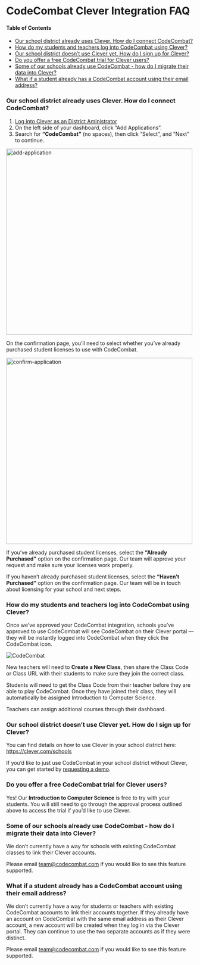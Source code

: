 # CodeCombat Clever Integration FAQ

#### Table of Contents
- [Our school district already uses Clever. How do I connect CodeCombat?](#our-school-district-already-uses-clever-how-do-i-connect-codecombat)
- [How do my students and teachers log into CodeCombat using Clever?](#how-do-my-students-and-teachers-log-into-codecombat-using-clever)
- [Our school district doesn’t use Clever yet. How do I sign up for Clever?](#our-school-district-doesn-t-use-clever-yet-how-do-i-sign-up-for-clever)
- [Do you offer a free CodeCombat trial for Clever users?](#do-you-offer-a-free-codecombat-trial-for-clever-users)
- [Some of our schools already use CodeCombat - how do I migrate their data into Clever?](#some-of-our-schools-already-use-codecombat-how-do-i-migrate-their-data-into-clever)
- [What if a student already has a CodeCombat account using their email address?](#what-if-a-student-already-has-a-codecombat-account-using-their-email-address)


### Our school district already uses Clever. How do I connect CodeCombat?
1. [Log into Clever as an District Aministrator](https://clever.com/oauth/district_admin/login)
2. On the left side of your dashboard, click “Add Applications”.
3. Search for **“CodeCombat”** (no spaces), then click “Select”, and “Next” to continue.

<img src="https://files.codecombat.com/docs/clever-faq/add-application.png" title="Add CodeCombat Application" alt="add-application" width="500px" />

  On the confirmation page, you’ll need to select whether you’ve already purchased student licenses to use with CodeCombat.

<img src="https://files.codecombat.com/docs/clever-faq/confirm-application.png" title="Confirm CodeCombat Application" alt="confirm-application" width="500px" />


If you’ve already purchased student licenses, select the **“Already Purchased”** option on the confirmation page. Our team will approve your request and make sure your licenses work properly.

If you haven’t already purchased student licenses, select the **“Haven’t Purchased”** option on the confirmation page. Our team will be in touch about licensing for your school and next steps.


### How do my students and teachers log into CodeCombat using Clever?
Once we’ve approved your CodeCombat integration, schools you’ve approved to use CodeCombat will see CodeCombat on their Clever portal — they will be instantly logged into CodeCombat when they click the CodeCombat icon.

<img src="https://files.codecombat.com/docs/clever-faq/coco-logo.png" title="CodeCombat" alt="CodeCombat" />

New teachers will need to **Create a New Class**, then share the Class Code or Class URL with their students to make sure they join the correct class.

Students will need to get the Class Code from their teacher before they are able to play CodeCombat. Once they have joined their class, they will automatically be assigned Introduction to Computer Science.

Teachers can assign additional courses through their dashboard.


### Our school district doesn’t use Clever yet. How do I sign up for Clever?
You can find details on how to use Clever in your school district here:
https://clever.com/schools

If you’d like to just use CodeCombat in your school district without Clever, you can get started by [requesting a demo](/teachers/demo).

### Do you offer a free CodeCombat trial for Clever users?
Yes! Our **Introduction to Computer Science** is free to try with your students. You will still need to go through the approval process outlined above to access the trial if you’d like to use Clever.


### Some of our schools already use CodeCombat - how do I migrate their data into Clever?
We don’t currently have a way for schools with existing CodeCombat classes to link their Clever accounts.

Please email [team@codecombat.com](mailto:team@codecombat.com) if you would like to see this feature supported.


### What if a student already has a CodeCombat account using their email address?
We don’t currently have a way for students or teachers with existing CodeCombat accounts to link their accounts together. If they already have an account on CodeCombat with the same email address as their Clever account, a new account will be created when they log in via the Clever portal. They can continue to use the two separate accounts as if they were distinct.

Please email [team@codecombat.com](mailto:team@codecombat.com) if you would like to see this feature supported.
